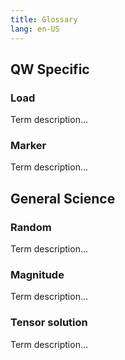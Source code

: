 ```yaml
---
title: Glossary
lang: en-US
---
```


## QW Specific

### Load

Term description...

### Marker

Term description...

## General Science

### Random

Term description...

### Magnitude

Term description...

### Tensor solution

Term description...
